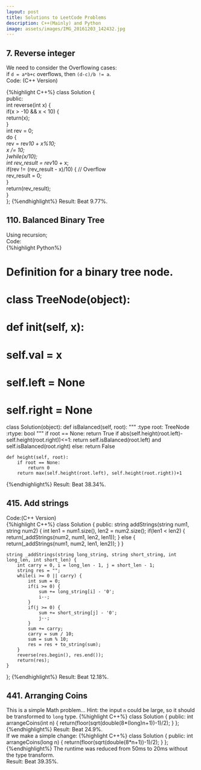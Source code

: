 ```yaml
---
layout: post
title: Solutions to LeetCode Problems
description: C++(Mainly) and Python
image: assets/images/IMG_20161203_142432.jpg
---
```


## 7. Reverse integer  
We need to consider the Overflowing cases:  
if `d = a*b+c` overflows, then `(d-c)/b != a`.  
Code: (C++ Version)  

{%highlight C++%}
class Solution {  
public:  
    int reverse(int x) {  
        if(x > -10 && x < 10) {  
            return(x);  
        }  
        int rev = 0;  
        do {  
            rev = rev*10 + x%10;  
            x /= 10;  
        }while(x/10);  
        int rev_result = rev*10 + x;  
        if(rev != (rev_result - x)/10) { // Overflow  
            rev_result = 0;  
        }  
        return(rev_result);  
    }  
};
{%endhighlight%} 
Result: Beat 9.77%.  

## 110. Balanced Binary Tree
Using recursion;  
Code:  
{%highlight Python%}
# Definition for a binary tree node.
# class TreeNode(object):
#     def __init__(self, x):
#         self.val = x
#         self.left = None
#         self.right = None

class Solution(object):
    def isBalanced(self, root):
        """
        :type root: TreeNode
        :rtype: bool
        """
        if root == None:
            return True
        if abs(self.height(root.left)-self.height(root.right))<=1:
            return self.isBalanced(root.left) and self.isBalanced(root.right)
        else:
            return False
   
    def height(self, root):
        if root == None:
            return 0
        return max(self.height(root.left), self.height(root.right))+1
{%endhighlight%}
Result: Beat 38.34%.

## 415. Add strings
Code:(C++ Version)  
{%highlight C++%}
class Solution {
public:
    string addStrings(string num1, string num2) {
        int len1 = num1.size(), len2 = num2.size();
        if(len1 < len2) {
            return(_addStrings(num2, num1, len2, len1));
        }
        else {
            return(_addStrings(num1, num2, len1, len2));
        }
    }
    
    string _addStrings(string long_string, string short_string, int long_len, int short_len) {
        int carry = 0, i = long_len - 1, j = short_len - 1;
        string res = "";
        while(i >= 0 || carry) {
            int sum = 0;
            if(i >= 0) {
                sum += long_string[i] - '0';
                i--;
            }
            if(j >= 0) {
                sum += short_string[j] - '0';
                j--;
            }
            sum += carry;
            carry = sum / 10;
            sum = sum % 10;
            res = res + to_string(sum);
        }
        reverse(res.begin(), res.end());
        return(res);
    }   
};
{%endhighlight%}
Result: Beat 12.18%.  

## 441. Arranging Coins
This is a simple Math problem...
Hint: the input `n` could be large, so it should be transformed to `long` type.
{%highlight C++%}
class Solution {
public:
    int arrangeCoins(int n) {
        return(floor(sqrt(double(8*(long)n+1))-1)/2);
    }
};
{%endhighlight%}
Result: Beat 24.9%.  
If we make a simple change:
{%highlight C++%}
class Solution {
public:
    int arrangeCoins(long n) {
        return(floor(sqrt(double(8*n+1))-1)/2);
    }
};
{%endhighlight%}
The runtime was reduced from 50ms to 20ms without the type transform.  
Result: Beat 39.35%.  

